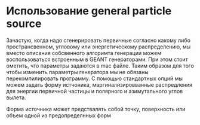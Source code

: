 # Использование general particle source

Зачастую, когда надо сгенерировать первичные согласно какому либо пространсвенном, угловому или энергетическому распределению, мы вместо описания собсвенного алгоримта генерации можем воспользоваться встроенным в GEANT генераторами.
При этом стоит ометить, что параметры задаются в mac файле. Таким образом для того чтобы изменить параметры генератора мы не обязаны перекомпилировать программу. С помощью стандартных опций мы можем задать форму истчоника, маргинализировванные распредления для энергии первичной частицы и полярного и азимутального углов вылета.

Форма источника может предствалять собой точку, поверхность или объем одной из предопределнных форм


